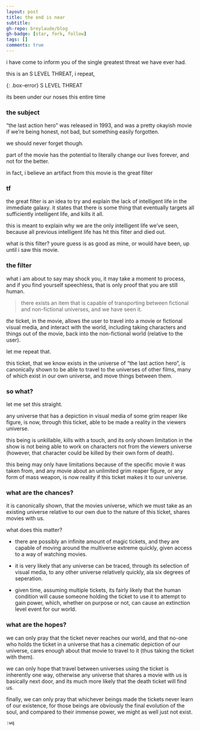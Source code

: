 ```yaml
---
layout: post
title: the end is near
subtitle: 
gh-repo: breylaude/blog
gh-badge: [star, fork, follow]
tags: []
comments: true
---
```


i have come to inform you of the single greatest threat we have ever had.

this is an S LEVEL THREAT, i repeat, 

{: .box-error}
S LEVEL THREAT

its been under our noses this entire time

### the subject

“the last action hero” was released in 1993, and was a pretty okayish movie if we’re being honest, not bad, but something easily forgotten.

we should never forget though.

part of the movie has the potential to literally change our lives forever, and not for the better.

in fact, i believe an artifact from this movie is the great filter

### tf

the great filter is an idea to try and explain the lack of intelligent life in the immediate galaxy. it states that there is some thing that eventually targets all sufficiently intelligent life, and kills it all.

this is meant to explain why we are the only intelligent life we’ve seen, because all previous intelligent life has hit this filter and died out.

what is this filter? youre guess is as good as mine, or would have been, up until i saw this movie.

### the filter

what i am about to say may shock you, it may take a moment to process, and if you find yourself speechless, that is only proof that you are still human.

> there exists an item that is capable of transporting between fictional and non-fictional universes, and we have seen it.

*the* ticket, in the movie, allows the user to travel into a movie or fictional visual media, and interact with the world, including taking characters and things out of the movie, back into the non-fictional world (relative to the user).

let me repeat that.

this ticket, that we know exists in the universe of “the last action hero”, is canonically shown to be able to travel to the universes of other films, many of which exist in our own universe, and move things between them.

### so what?

let me set this straight.

any universe that has a depiction in visual media of some grim reaper like figure, is now, through this ticket, able to be made a reality in the viewers universe.

this being is unkillable, kills with a touch, and its only shown limitation in the show is not being able to work on characters not from the viewers universe (however, that character could be killed by their own form of death).

this being may only have limitations because of the specific movie it was taken from, and any movie about an unlimited grim reaper figure, or any form of mass weapon, is now reality if this ticket makes it to our universe.

### what are the chances?

it is canonically shown, that the movies universe, which we must take as an existing universe relative to our own due to the nature of this ticket, shares movies with us.

what does this matter?

- there are possibly an infinite amount of magic tickets, and they are capable of moving around the multiverse extreme quickly, given access to a way of watching movies.

- it is very likely that any universe can be traced, through its selection of visual media, to any other universe relatively quickly, ala six degrees of seperation.

- given time, assuming multiple tickets, its fairly likely that the human condition will cause someone holding the ticket to use it to attempt to gain power, which, whether on purpose or not, can cause an extinction level event for our world.

### what are the hopes?

we can only pray that the ticket never reaches our world, and that no-one who holds the ticket in a universe that has a cinematic depiction of our universe, cares enough about that movie to travel to it (thus taking the ticket with them).

we can only hope that travel between universes using the ticket is inherently one way, otherwise any universe that shares a movie with us is basically next door, and its much more likely that the death ticket will find us.

finally, we can only pray that whichever beings made the tickets never learn of our existence, for those beings are obviously the final evolution of the soul, and compared to their immense power, we might as well just not exist.

`:wq`
